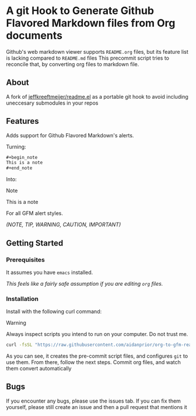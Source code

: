 
# A git Hook to Generate Github Flavored Markdown files from Org documents

Github's web markdown viewer supports `README.org` files, but its feature list is lacking compared to `README.md` files This precommit script tries to reconcile that, by converting org files to markdown file.


## About

A fork of [jeffkreeftmeijer/readme.el](https://github.com/jeffkreeftmeijer/readme.el) as a portable git hook to avoid including uneccesary submodules in your repos


## Features

Adds support for <span class="underline">G</span>​ithub <span class="underline">F</span>​lavored <span class="underline">M</span>​arkdown's alerts.

Turning:

```org
#+begin_note
This is a note
#+end_note
```

Into:

> [!NOTE]
> This is a note
> 

For all GFM alert styles.

*(NOTE, TIP, WARNING, CAUTION, IMPORTANT)*


## Getting Started


### Prerequisites

It assumes you have `emacs` installed.

*This feels like a fairly safe assumption if you are editing `org` files.*


### Installation

Install with the following curl command:

> [!WARNING]
> Always inspect scripts you intend to run on your computer. Do not trust me.
> 

```sh
curl -fsSL "https://raw.githubusercontent.com/aidanprior/org-to-gfm-readme-md/refs/heads/main/install.sh" | sh
```

As you can see, it creates the pre-commit script files, and configures `git` to use them. From there, follow the next steps. Commit org files, and watch them convert automatically


## Bugs

If you encounter any bugs, please use the issues tab. If you can fix them yourself, please still create an issue and then a pull request that mentions it
